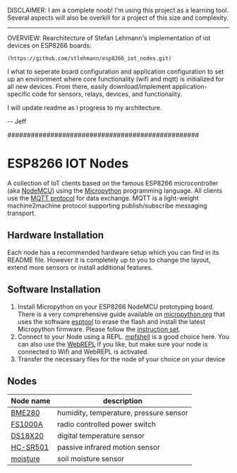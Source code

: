 DISCLAIMER: I am a complete noob!  I'm using this project as a learning tool.  Several aspects will also be overkill for a project of this size and complexity.
**********

OVERVIEW:
Rearchitecture of Stefan Lehmann's implementation of iot devices on ESP8266 boards:

    (https://github.com/stlehmann/esp8266_iot_nodes.git)

I what to seperate board configuration and application configuration to set up an environment where core functionality
(wifi and mqtt) is initialized for all new devices.  From there, easily download/implement application-specific code
for sensors, relays, devices, and functionality.

I will update readme as I progress to my architecture.

-- Jeff

#################################################
# ESP8266 IOT Nodes

A collection of IoT clients based on the famous ESP8266 microcontroller 
(aka [NodeMCU][0]) using the [Micropython][1] programming language. All clients
use the [MQTT protocol][2] for data exchange. MQTT is a light-weight 
machine2machine protocol supporting publish/subscribe messaging transport.

## Hardware Installation

Each node has a recommended hardware setup which you can find in its README 
file. However it is completely up to you to change the layout, extend more 
sensors or install additional features.

## Software Installation

1. Install Micropython on your ESP8266 NodeMCU prototyping board. There is a 
very comprehensive guide available on [micropython.org][3] that uses the software
[esptool][5] to erase the flash and install the latest Micropython firmware. Please follow the
[instruction set][3].
2. Connect to your Node using a REPL. [mpfshell][4] is a good choice here. You
can also use the [WebREPL][6] if you like, but make sure your node is connected to
Wifi and WebREPL is activated.
3. Transfer the necessary files for the node of your choice on your device


## Nodes

| Node name        | description                              | 
| ---------------- | ---------------------------------------- |
| [BME280][7]      | humidity, temperature, pressure sensor   |
| [FS1000A][8]     | radio controlled power switch            |
| [DS18X20][9]     | digital temperature sensor               |
| [HC-SR501][10]   | passive infrared motion sensor           |
| [moisture][11]   | soil moisture sensor                     |

[0]: http://nodemcu.com/index_en.html
[1]: https://docs.micropython.org/en/latest/esp8266/index.html
[2]: http://mqtt.org/
[3]: https://docs.micropython.org/en/latest/esp8266/esp8266/tutorial/intro.html
[4]: https://github.com/wendlers/mpfshell
[5]: https://github.com/espressif/esptool
[6]: http://micropython.org/webrepl/
[7]: https://github.com/MrLeeh/esp8266_iot_nodes/tree/master/nodes/bme280
[8]: https://github.com/MrLeeh/esp8266_iot_nodes/tree/master/nodes/fs1000a
[9]: https://github.com/MrLeeh/esp8266_iot_nodes/tree/master/nodes/ds18x20
[10]: https://github.com/MrLeeh/esp8266_iot_nodes/tree/master/nodes/hc_sr501
[11]: https://github.com/MrLeeh/esp8266_iot_nodes/tree/master/nodes/moisture

